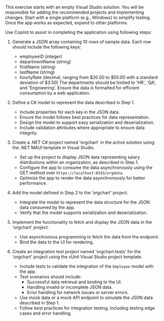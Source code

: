 
This exercise starts with an empty Visual Studio solution. You will be responsible for adding the recommended projects and implementing changes. Start with a single platform (e.g., Windows) to simplify testing. Once the app works as expected, expand to other platforms.

Use Copilot to assist in completing the application using following steps:


1) Generate a JSON array containing 10 rows of sample data. Each row should include the following keys: 
   - employeeID (integer)
   - departmentName (string)
   - firstName (string)
   - lastName (string)
   - hourlyRate (decimal, ranging from $20.00 to $50.00 with a standard deviation of $3.50)
   The departments should be limited to 'HR', 'QA', and 'Engineering'. Ensure the data is formatted for efficient consumption by a web application.

2) Define a C# model to represent the data described in Step 1. 
   - Include properties for each key in the JSON data.
   - Ensure the model follows best practices for data representation.
   - Design the model to support easy serialization and deserialization.
   - Include validation attributes where appropriate to ensure data integrity.

3) Create a .NET C# project named 'orgchart' in the active solution using the .NET MAUI template in Visual Studio. 
   - Set up the project to display JSON data representing salary distributions within an organization, as described in Step 1.
   - Configure the app to consume the data asynchronously using the GET method over `https://localhost:6543/orgdata`.
   - Optimize the app to render the data asynchronously for better performance.


4) Add the model defined in Step 2 to the 'orgchart' project. 
   - Integrate the model to represent the data structure for the JSON data consumed by the app.
   - Verify that the model supports serialization and deserialization.

5) Implement the functionality to fetch and display the JSON data in the 'orgchart' project. 
   - Use asynchronous programming to fetch the data from the endpoint.
   - Bind the data to the UI for rendering.

6) Create an integration test project named 'orgchart.tests' for the 'orgchart' project using the xUnit Visual Studio project template. 
   - Include tests to validate the integration of the `Employee` model with the app.
   - Test scenarios should include:
     - Successful data retrieval and binding to the UI.
     - Handling invalid or incomplete JSON data.
     - Error handling for network issues or server errors.
   - Use mock data or a mock API endpoint to simulate the JSON data described in Step 1.
   - Follow best practices for integration testing, including testing edge cases and error handling.





